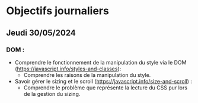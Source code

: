 # Objectifs journaliers

## Jeudi 30/05/2024

### DOM :

- Comprendre le fonctionnement de la manipulation du style via le DOM (https://javascript.info/styles-and-classes):
  - Comprendre les raisons de la manipulation du style.
- Savoir gérer le sizing et le scroll (https://javascript.info/size-and-scroll) :
  - Comprendre le problème que représente la lecture du CSS pur lors de la gestion du sizing.